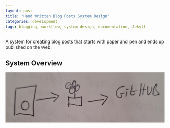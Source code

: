 ```yaml
---
layout: post
title: "Hand Written Blog Posts System Design"
categories: development
tags: blogging, workflow, system design, documentation, Jekyll
---
```


A system for creating blog posts that starts with paper and pen and ends up published on the web.


## System Overview



![System block diagram](/images/2025-07-26-termux-workflow-diagram.jpg)


 